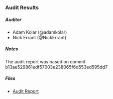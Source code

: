 ### Audit Results

##### Auditor
* Adam Kolar (@adamkolar)
* Nick Errant (@NickErrant)

##### Notes
The audit report was based on commit b13ae529861edf57003e238065f6d553ed595dd7

##### Files
* [Audit Report](Gnosis_Safe_Audit_Report_1_1_0.pdf)